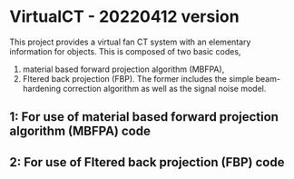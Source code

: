 # VirtualCT - 20220412 version
This project provides a virtual fan CT system with an elementary information for objects.
This is composed of two basic codes,
1. material based forward projection algorithm (MBFPA),
2. Fltered back projection (FBP).
The former includes the simple beam-hardening correction algorithm as well as the signal noise model.


## 1: For use of material based forward projection algorithm (MBFPA) code



## 2: For use of Fltered back projection (FBP) code
